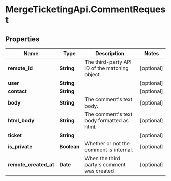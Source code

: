 # MergeTicketingApi.CommentRequest

## Properties

Name | Type | Description | Notes
------------ | ------------- | ------------- | -------------
**remote_id** | **String** | The third-party API ID of the matching object. | [optional] 
**user** | **String** |  | [optional] 
**contact** | **String** |  | [optional] 
**body** | **String** | The comment&#39;s text body. | [optional] 
**html_body** | **String** | The comment&#39;s text body formatted as html. | [optional] 
**ticket** | **String** |  | [optional] 
**is_private** | **Boolean** | Whether or not the comment is internal. | [optional] 
**remote_created_at** | **Date** | When the third party&#39;s comment was created. | [optional] 


